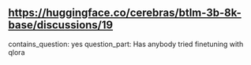 ## https://huggingface.co/cerebras/btlm-3b-8k-base/discussions/19

contains_question: yes
question_part: Has anybody tried finetuning with qlora